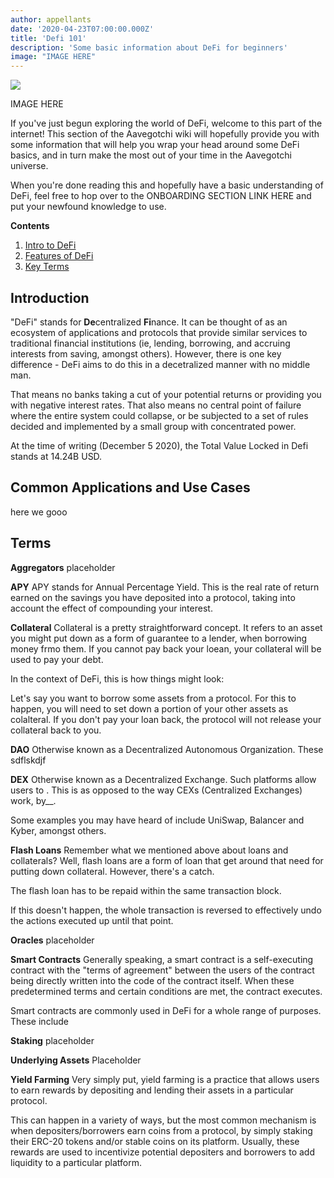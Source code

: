 ```yaml
---
author: appellants
date: '2020-04-23T07:00:00.000Z'
title: 'Defi 101'
description: 'Some basic information about DeFi for beginners'
image: "IMAGE HERE"
---
```


<div class="headerImageContainer">
<img class="headerImage" src="IMAGE HERE">
<p class="headerImageText">IMAGE HERE</p>
</div>

If you've just begun exploring the world of DeFi, welcome to this part of the internet! This section of the Aavegotchi wiki will hopefully provide you with some information that will help you wrap your head around some DeFi basics, and in turn make the most out of your time in the Aavegotchi universe.


When you're done reading this and hopefully have a basic understanding of DeFi, feel free to hop over to the ONBOARDING SECTION LINK HERE and put your newfound knowledge to use.

<div class="contentsBox">

**Contents**

<ol>
<li><a href=#Introduction>Intro to DeFi</a></li>
<li><a href=#Common Applications and Use Cases>Features of DeFi</a></li>
<li><a href=#Terms>Key Terms</a></li>
</ol>

</div>

## Introduction

"DeFi" stands for **De**centralized **Fi**nance. It can be thought of as an ecosystem of applications and protocols that provide similar services to traditional financial institutions (ie, lending, borrowing, and accruing interests from saving, amongst others). However, there is one key difference - DeFi aims to do this in a decetralized manner with no middle man.


That means no banks taking a cut of your potential returns or providing you with negative interest rates. That also means no central point of failure where the entire system could collapse, or be subjected to a set of rules decided and implemented by a small group with concentrated power.


At the time of writing (December 5 2020), the Total Value Locked in Defi stands at 14.24B USD.


## Common Applications and Use Cases

here we gooo

## Terms

**Aggregators** placeholder



**APY** APY stands for Annual Percentage Yield. This is the real rate of return earned on the savings you have deposited into a protocol, taking into account the effect of compounding your interest.



**Collateral** Collateral is a pretty straightforward concept. It refers to an asset you might put down as a form of guarantee to a lender, when borrowing money frmo them. If you cannot pay back your loean, your collateral will be used to pay your debt.

In the context of DeFi, this is how things might look:

Let's say you want to borrow some assets from a protocol. For this to happen, you will need to set down a portion of your other assets as colalteral. If you don't pay your loan back, the protocol will not release your collateral back to you.



**DAO** Otherwise known as a Decentralized Autonomous Organization. These sdflskdjf



**DEX** Otherwise known as a Decentralized Exchange. Such platforms allow users to . This is as opposed to the way CEXs (Centralized Exchanges) work, by__.

Some examples you may have heard of include UniSwap, Balancer and Kyber, amongst others.


**Flash Loans** Remember what we mentioned above about loans and collaterals? Well, flash loans are a form of loan that get around that need for putting down collateral. However, there's a catch.

The flash loan has to be repaid within the same transaction block.

If this doesn't happen, the whole transaction is reversed to effectively undo the actions executed up until that point.



**Oracles** placeholder



**Smart Contracts** Generally speaking, a smart contract is a self-executing contract with the "terms of agreement" between the users of the contract being directly written into the code of the contract itself. When these predetermined terms and certain conditions are met, the contract executes.

Smart contracts are commonly used in DeFi for a whole range of purposes. These include



**Staking** placeholder



**Underlying Assets** Placeholder



**Yield Farming** Very simply put, yield farming is a practice that allows users to earn rewards by depositing and lending their assets in a particular protocol.

This can happen in a variety of ways, but the most common mechanism is when depositers/borrowers earn coins from a protocol, by simply staking their ERC-20 tokens and/or stable coins on its platform. Usually, these rewards are used to incentivize potential depositers and borrowers to add liquidity to a particular platform.


